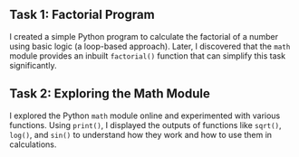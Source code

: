 ## Task 1: Factorial Program

I created a simple Python program to calculate the factorial of a number using basic logic (a loop-based approach). Later, I discovered that the `math` module provides an inbuilt `factorial()` function that can simplify this task significantly.

## Task 2: Exploring the Math Module

I explored the Python `math` module online and experimented with various functions. Using `print()`, I displayed the outputs of functions like `sqrt()`, `log()`, and `sin()` to understand how they work and how to use them in calculations.
